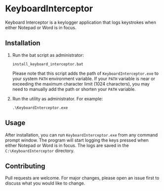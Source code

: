 # KeyboardInterceptor
Keyboard Interceptor is a keylogger application that logs keystrokes when either Notepad or Word is in focus.

## Installation

1. Run the bat script as administrator:
    ```
    install_keyboard_interceptor.bat
    ```
    Please note that this script adds the path of `KeyboardInterceptor.exe` to your system `PATH` environment variable. If your `PATH` variable is near or exceeding the maximum character limit (1024 characters), you may need to manually add the path or shorten your `PATH` variable.

2. Run the utility as administrator. For example:

    ```
    .\KeyboardInterceptor.exe
    ```

## Usage

After installation, you can run `KeyboardInterceptor.exe` from any command prompt window. The program will start logging the keys pressed when either Notepad or Word is in focus. The logs are saved in the `C:\KeyboardInterceptor` directory.

## Contributing

Pull requests are welcome. For major changes, please open an issue first to discuss what you would like to change.
